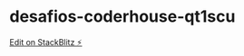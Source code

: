 # desafios-coderhouse-qt1scu

[Edit on StackBlitz ⚡️](https://stackblitz.com/edit/desafios-coderhouse-qt1scu)